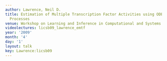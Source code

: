 ```yaml
---
author: Lawrence, Neil D.
title: Estimation of Multiple Transcription Factor Activities using ODEs and Gaussian
  Processes
venue: Workshop on Learning and Inference in Computational and Systems Biology (LICSB)
videolectures: licsb09_lawrence_emtf
year: '2009'
month: '4'
day: '1'
layout: talk
key: Lawrence:licsb09
---
```

